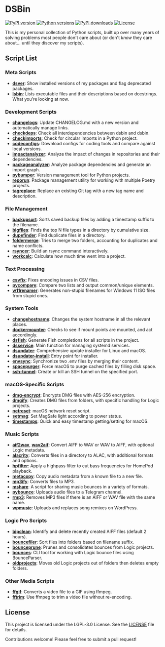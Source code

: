 # DSBin

[![PyPI version](https://img.shields.io/pypi/v/dsbin.svg)](https://pypi.org/project/dsbin/)
[![Python versions](https://img.shields.io/pypi/pyversions/dsbin.svg)](https://pypi.org/project/dsbin/)
[![PyPI downloads](https://img.shields.io/pypi/dm/dsbin.svg)](https://pypi.org/project/dsbin/)
[![License](https://img.shields.io/pypi/l/dsbin.svg)](https://github.com/dannystewart/dsbin/blob/main/LICENSE)

This is my personal collection of Python scripts, built up over many years of solving problems most people don't care about (or don't *know* they care about… until they discover my scripts).

## Script List

### Meta Scripts

- [**dsver**](https://github.com/dannystewart/dsbin/blob/main/src/dsbin/dsver.py): Show installed versions of my packages and flag deprecated packages.
- [**lsbin**](https://github.com/dannystewart/dsbin/blob/main/src/dsbin/lsbin.py): Lists executable files and their descriptions based on docstrings. What you're looking at now.

### Development Scripts

- [**changelogs**](https://github.com/dannystewart/dsbin/blob/main/src/dsbin/dev/update_changelog.py): Update CHANGELOG.md with a new version and automatically manage links.
- [**checkdeps**](https://github.com/dannystewart/dsbin/blob/main/src/dsbin/dev/check_dependencies.py): Check all interdependencies between dsbin and dsbin.
- [**checkimports**](https://github.com/dannystewart/dsbin/blob/main/src/dsbin/dev/check_imports.py): Check for circular imports in a Python project.
- [**codeconfigs**](https://github.com/dannystewart/dsbin/blob/main/src/dsbin/dev/code_configs/code_configs.py): Download configs for coding tools and compare against local versions.
- [**impactanalyzer**](https://github.com/dannystewart/dsbin/blob/main/src/dsbin/dev/impact_analyzer.py): Analyze the impact of changes in repositories and their dependencies.
- [**packageanalyzer**](https://github.com/dannystewart/dsbin/blob/main/src/dsbin/dev/package_analyzer.py): Analyze package dependencies and generate an import graph.
- [**pybumper**](https://github.com/dannystewart/dsbin/blob/main/src/dsbin/pybumper/main.py): Version management tool for Python projects.
- [**reporun**](https://github.com/dannystewart/dsbin/blob/main/src/dsbin/dev/reporun.py): Package management utility for working with multiple Poetry projects.
- [**tagreplace**](https://github.com/dannystewart/dsbin/blob/main/src/dsbin/dev/tag_replace.py): Replace an existing Git tag with a new tag name and description.

### File Management

- [**backupsort**](https://github.com/dannystewart/dsbin/blob/main/src/dsbin/files/backupsort.py): Sorts saved backup files by adding a timestamp suffix to the filename.
- [**bigfiles**](https://github.com/dannystewart/dsbin/blob/main/src/dsbin/files/bigfiles.py): Finds the top N file types in a directory by cumulative size.
- [**dupefinder**](https://github.com/dannystewart/dsbin/blob/main/src/dsbin/files/dupefinder.py): Find duplicate files in a directory.
- [**foldermerge**](https://github.com/dannystewart/dsbin/blob/main/src/dsbin/files/foldermerge.py): Tries to merge two folders, accounting for duplicates and name conflicts.
- [**rsyncer**](https://github.com/dannystewart/dsbin/blob/main/src/dsbin/files/rsyncer.py): Build an rsync command interactively.
- [**workcalc**](https://github.com/dannystewart/dsbin/blob/main/src/dsbin/workcalc/main.py): Calculate how much time went into a project.

### Text Processing

- [**csvfix**](https://github.com/dannystewart/dsbin/blob/main/src/dsbin/text/csvfix.py): Fixes encoding issues in CSV files.
- [**pycompare**](https://github.com/dannystewart/dsbin/blob/main/src/dsbin/text/pycompare.py): Compare two lists and output common/unique elements.
- [**w11renamer**](https://github.com/dannystewart/dsbin/blob/main/src/dsbin/text/w11renamer.py): Generates non-stupid filenames for Windows 11 ISO files from stupid ones.

### System Tools

- [**changehostname**](https://github.com/dannystewart/dsbin/blob/main/src/dsbin/tools/changehostname.py): Changes the system hostname in all the relevant places.
- [**dockermounter**](https://github.com/dannystewart/dsbin/blob/main/src/dsbin/tools/dockermounter.py): Checks to see if mount points are mounted, and act accordingly.
- [**dsfish**](https://github.com/dannystewart/dsbin/blob/main/src/dsbin/tools/dsfish.py): Generate Fish completions for all scripts in the project.
- [**dsservice**](https://github.com/dannystewart/dsbin/blob/main/src/dsbin/tools/dsservice.py): Main function for managing systemd services.
- [**dsupdater**](https://github.com/dannystewart/dsbin/blob/main/src/dsbin/updater/updater.py): Comprehensive update installer for Linux and macOS.
- [**dsupdater-install**](https://github.com/dannystewart/dsbin/blob/main/src/dsbin/updater/install.py): Entry point for installer.
- [**envsync**](https://github.com/dannystewart/dsbin/blob/main/src/dsbin/tools/envsync.py): Synchronize two .env files by merging their content.
- [**spacepurger**](https://github.com/dannystewart/dsbin/blob/main/src/dsbin/tools/spacepurger.py): Force macOS to purge cached files by filling disk space.
- [**ssh-tunnel**](https://github.com/dannystewart/dsbin/blob/main/src/dsbin/tools/ssh_tunnel.py): Create or kill an SSH tunnel on the specified port.

### macOS-Specific Scripts

- [**dmg-encrypt**](https://github.com/dannystewart/dsbin/blob/main/src/dsbin/mac/dmg_encrypt.py): Encrypts DMG files with AES-256 encryption.
- [**dmgify**](https://github.com/dannystewart/dsbin/blob/main/src/dsbin/mac/dmgify.py): Creates DMG files from folders, with specific handling for Logic projects.
- [**netreset**](https://github.com/dannystewart/dsbin/blob/main/src/dsbin/mac/netreset.py): macOS network reset script.
- [**setmag**](https://github.com/dannystewart/dsbin/blob/main/src/dsbin/mac/setmag.py): Set MagSafe light according to power status.
- [**timestamps**](https://github.com/dannystewart/dsbin/blob/main/src/dsbin/mac/timestamps.py): Quick and easy timestamp getting/setting for macOS.

### Music Scripts

- [**aif2wav**](https://github.com/dannystewart/dsbin/blob/main/src/dsbin/music/awa.py), [**wav2aif**](https://github.com/dannystewart/dsbin/blob/main/src/dsbin/music/awa.py): Convert AIFF to WAV or WAV to AIFF, with optional Logic metadata.
- [**alacrity**](https://github.com/dannystewart/dsbin/blob/main/src/dsbin/music/alacrity.py): Converts files in a directory to ALAC, with additional formats and options.
- [**hpfilter**](https://github.com/dannystewart/dsbin/blob/main/src/dsbin/music/hpfilter.py): Apply a highpass filter to cut bass frequencies for HomePod playback.
- [**metacopy**](https://github.com/dannystewart/dsbin/blob/main/src/dsbin/music/metacopy.py): Copy audio metadata from a known file to a new file.
- [**mp3ify**](https://github.com/dannystewart/dsbin/blob/main/src/dsbin/music/mp3ify.py): Converts files to MP3.
- [**mshare**](https://github.com/dannystewart/dsbin/blob/main/src/dsbin/music/mshare.py): A script for sharing music bounces in a variety of formats.
- [**pybounce**](https://github.com/dannystewart/dsbin/blob/main/src/dsbin/pybounce/main.py): Uploads audio files to a Telegram channel.
- [**rmp3**](https://github.com/dannystewart/dsbin/blob/main/src/dsbin/music/rmp3.py): Removes MP3 files if there is an AIFF or WAV file with the same name.
- [**wpmusic**](https://github.com/dannystewart/dsbin/blob/main/src/dsbin/wpmusic/main.py): Uploads and replaces song remixes on WordPress.

### Logic Pro Scripts

- [**bipclean**](https://github.com/dannystewart/dsbin/blob/main/src/dsbin/logic/bipclean.py): Identify and delete recently created AIFF files (default 2 hours).
- [**bouncefiler**](https://github.com/dannystewart/dsbin/blob/main/src/dsbin/logic/bouncefiler.py): Sort files into folders based on filename suffix.
- [**bounceprune**](https://github.com/dannystewart/dsbin/blob/main/src/dsbin/logic/bounceprune.py): Prunes and consolidates bounces from Logic projects.
- [**bounces**](https://github.com/dannystewart/dsbin/blob/main/src/dsbin/logic/bounces.py): CLI tool for working with Logic bounce files using BounceParser.
- [**oldprojects**](https://github.com/dannystewart/dsbin/blob/main/src/dsbin/logic/oldprojects.py): Moves old Logic projects out of folders then deletes empty folders.

### Other Media Scripts

- [**ffgif**](https://github.com/dannystewart/dsbin/blob/main/src/dsbin/media/ffgif.py): Converts a video file to a GIF using ffmpeg.
- [**fftrim**](https://github.com/dannystewart/dsbin/blob/main/src/dsbin/media/fftrim.py): Use ffmpeg to trim a video file without re-encoding.

## License

This project is licensed under the LGPL-3.0 License. See the [LICENSE](https://github.com/dannystewart/dsbin/blob/main/LICENSE) file for details.

Contributions welcome! Please feel free to submit a pull request!
